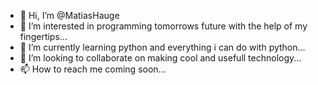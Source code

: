 - 👋 Hi, I’m @MatiasHauge
- 👀 I’m interested in programming tomorrows future with the help of my fingertips...
- 🌱 I’m currently learning python and everything i can do with python...
- 💞️ I’m looking to collaborate on making cool and usefull technology...
- 📫 How to reach me coming soon...

<!---
MatiasHauge/MatiasHauge is a ✨ special ✨ repository because its `README.md` (this file) appears on your GitHub profile.
You can click the Preview link to take a look at your changes.
--->
